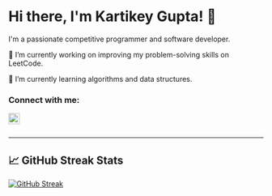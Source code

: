 # Hi there, I'm Kartikey Gupta! 👋

I'm a passionate competitive programmer and software developer.

🔭 I’m currently working on improving my problem-solving skills on LeetCode.

🌱 I’m currently learning algorithms and data structures.

### Connect with me:

[<img align="left" alt="LeetCode" width="22px" src="https://img.shields.io/badge/-KartikeyGupta-%232c3e50?style=flat-square&logo=leetcode&logoColor=white&link=https://leetcode.com/u/kartikey071999/" />](https://leetcode.com/u/kartikey071999/)

<br />
<br />

---

<!-- GitHub Streak Stats -->
## 📈 GitHub Streak Stats

[![GitHub Streak](https://streak-stats.demolab.com/?user=kartikey071999)](https://git.io/streak-stats)

